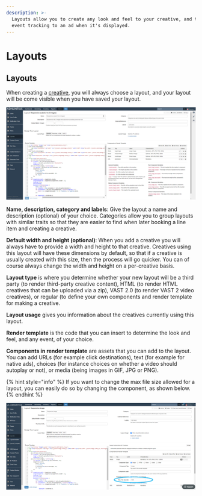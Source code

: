 ```yaml
---
description: >-
  Layouts allow you to create any look and feel to your creative, and to add any
  event tracking to an ad when it's displayed.
---
```


# Layouts

## Layouts

When creating a [creative](../../../../adnuntius-advertising/admin-ui/advertising/creatives.md), you will always choose a layout, and your layout will be come visible when you have saved your layout.

![Layout example](<../../../../.gitbook/assets/201811-reports-admin-layouts (1) (1).png>)

**Name, description, category and labels**: Give the layout a name and description (optional) of your choice. Categories allow you to group layouts with similar traits so that they are easier to find when later booking a line item and creating a creative.

**Default width and height (optional)**: When you add a creative you will always have to provide a width and height to that creative. Creatives using this layout will have these dimensions by default, so that if a creative is usually created with this size, then the process will go quicker. You can of course always change the width and height on a per-creative basis.

**Layout type** is where you determine whether your new layout will be a third party (to render third-party creative content), HTML (to render HTML creatives that can be uploaded via a zip), VAST 2.0 (to render VAST 2 video creatives), or regular (to define your own components and render template for making a creative.

**Layout usage** gives you information about the creatives currently using this layout.

**Render template** is the code that you can insert to determine the look and feel, and any event, of your choice.

**Components in render template** are assets that you can add to the layout. You can add URLs (for example click destinations), text (for example for native ads), choices (for instance choices on whether a video should autoplay or not), or media (being images in GIF, JPG or PNG).

{% hint style="info" %}
If you want to change the max file size allowed for a layout, you can easily do so by changing the component, as shown below.
{% endhint %}

![Changing a component's max file size.](<../../../../.gitbook/assets/Change File Size.png>)
